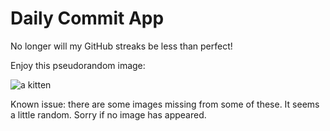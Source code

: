 Daily Commit App
================
No longer will my GitHub streaks be less than perfect!

Enjoy this pseudorandom image:

![a kitten](http://placekitten.com/200/700 "a kitten")

Known issue: there are some images missing from some of these. It seems a little random. Sorry if no image has appeared.